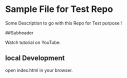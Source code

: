 #  Sample File for Test Repo

Some Description to go with this Repo for Test purpose !

##Subheader

Watch tutorial on YouTube.

## local Development

open index.html in your browser.